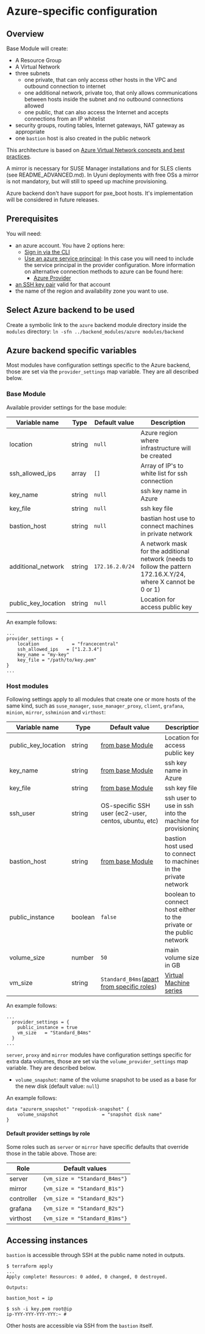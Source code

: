  # Azure-specific configuration

## Overview

Base Module will create:

- A Resource Group
- A Virtual Network
- three subnets
  - one private, that can only access other hosts in the VPC and outbound connection to internet
  - one additional network, private too, that only allows communications between hosts inside the subnet and no outbound connections allowed
  - one public, that can also access the Internet and accepts connections from an IP whitelist
- security groups, routing tables, Internet gateways, NAT gateway as appropriate
- one `bastion` host is also created in the public network

This architecture is based on [Azure Virtual Network concepts and best practices](https://docs.microsoft.com/en-us/azure/virtual-network/concepts-and-best-practices).

A mirror is necessary for SUSE Manager installations and for SLES clients (see README_ADVANCED.md).
In Uyuni deployments with free OSs a mirror is not mandatory, but will still to speed up machine provisioning.

Azure backend don't have support for pxe_boot hosts. It's implementation will be considered in future releases.

## Prerequisites

You will need:

- an azure account. You have 2 options here:
  - [Sign in via the CLI](https://docs.microsoft.com/en-us/cli/azure/authenticate-azure-cli)
  - [Use an azure service principal](https://docs.microsoft.com/en-us/azure/active-directory/develop/howto-create-service-principal-portal): In this case you will need to include the service principal in the provider configuration. More information on alternative connection methods to azure can be found here:
    - [Azure Provider](https://registry.terraform.io/providers/hashicorp/azurerm/latest/docs)
- [an SSH key pair](https://docs.microsoft.com/en-us/azure/virtual-machines/linux/mac-create-ssh-keys) valid for that account
- the name of the region and availability zone you want to use.

## Select Azure backend to be used

Create a symbolic link to the `azure` backend module directory inside the `modules` directory: `ln -sfn ../backend_modules/azure modules/backend `

## Azure backend specific variables

Most modules have configuration settings specific to the Azure backend, those are set via the `provider_settings` map variable. They are all described below.

### Base Module
Available provider settings for the base module:

| Variable name       | Type   | Default value   | Description                                                                                                     |
|---------------------|--------|-----------------|-----------------------------------------------------------------------------------------------------------------|
| location            | string | `null`          | Azure region where infrastructure will be created                                                               |
| ssh_allowed_ips     | array  | `[]`            | Array of IP's to white list for ssh connection                                                                  |
| key_name            | string | `null`          | ssh key name in Azure                                                                                           |
| key_file            | string | `null`          | ssh key file                                                                                                    |
| bastion_host        | string | `null`          | bastian host use to connect machines in private network                                                         |
| additional_network  | string | `172.16.2.0/24` | A network mask for the additional network (needs to follow the pattern 172.16.X.Y/24, where X cannot be 0 or 1) |
| public_key_location | string | `null`          | Location for access public key                                                                                  |

An example follows:
```hcl-terraform
...
provider_settings = {
    location            = "francecentral"
    ssh_allowed_ips   = ["1.2.3.4"]
    key_name = "my-key"
    key_file = "/path/to/key.pem"
}
...
```

### Host modules

Following settings apply to all modules that create one or more hosts of the same kind, such as `suse_manager`, `suse_manager_proxy`, `client`, `grafana`, `minion`, `mirror`, `sshminion` and `virthost`:

| Variable name       | Type     | Default value                                                    | Description                                                         |
|---------------------|----------|------------------------------------------------------------------|---------------------------------------------------------------------|
| public_key_location | string   | [from base Module](base-module)                                  | Location for access public key                                      |
| key_name            | string   | [from base Module](base-module)                                  | ssh key name in Azure                                               |
| key_file            | string   | [from base Module](base-module)                                  | ssh key file                                                        |
| ssh_user            | string   | OS-specific SSH user (ec2-user, centos, ubuntu, etc)             | ssh user to use in ssh into the machine for provisioning            |
| bastion_host        | string   | [from base Module](base-module)                                  | bastion host used to connect to machines in the private network     |
| public_instance     | boolean  | `false`                                                          | boolean to connect host either to the private or the public network |
| volume_size         | number   | `50`                                                             | main volume size in GB                                              |
| vm_size             | string   | `Standard_B4ms`([apart from specific roles](Default-values-by-role))  | [Virtual Machine series](https://azure.microsoft.com/en-us/pricing/details/virtual-machines/series/)  |

An example follows:
```hcl
...
  provider_settings = {
    public_instance = true
    vm_size   = "Standard_B4ms"
  }
...
```

`server`, `proxy` and `mirror` modules have configuration settings specific for extra data volumes, those are set via the `volume_provider_settings` map variable. They are described below.

- `volume_snapshot`: name of the volume snapshot to be used as a base for the new disk (default value: `null`)

 An example follows:
 ``` hcl
 data "azurerm_snapshot" "repodisk-snapshot" {
     volume_snapshot                = "snapshot disk name"
 }
```

#### Default provider settings by role

Some roles such as `server` or `mirror` have specific defaults that override those in the table above. Those are:

| Role         | Default values                |
|--------------|-------------------------------|
| server       | `{vm_size = "Standard_B4ms"}` |
| mirror       | `{vm_size = "Standard_B1s"}`  |
| controller   | `{vm_size = "Standard_B2s"}`  |
| grafana      | `{vm_size = "Standard_B2s"}`  |
| virthost     | `{vm_size = "Standard_B1ms"}` |

## Accessing instances

`bastion` is accessible through SSH at the public name noted in outputs.

```
$ terraform apply
...
Apply complete! Resources: 0 added, 0 changed, 0 destroyed.

Outputs:

bastion_host = ip

$ ssh -i key.pem root@ip
ip-YYY-YYY-YYY-YYY:~ #
```

Other hosts are accessible via SSH from the `bastion` itself.
